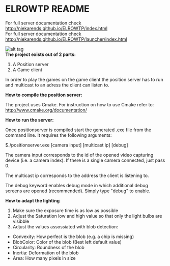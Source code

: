 # ELROWTP README

For full server documentation check http://niekarends.github.io/ELROWTP/index.html <br />
For full server documentation check http://niekarends.github.io/ELROWTP/launcher/index.html <br />


![alt tag](https://encrypted-tbn3.gstatic.com/images?q=tbn:ANd9GcTl9WZvf-GpV6IcSPmwOsYkQ6u-dpKj5sJavbh7hZbPq1mYzaMT)<br />
**The project exists out of 2 parts:**<br />
1. A Position server<br />
2. A Game client

In order to play the games on the game client the position server has to run and multicast to an adress the
client can listen to.

**How to compile the position server:**

The project uses Cmake. For instruction on how to use Cmake refer to:
http://www.cmake.org/documentation/

**How to run the server:**

Once positionserver is compiled start the generated .exe file from the command line.
It requires the following arguments:

$./positionserver.exe [camera input] [multicast ip] [debug]

The camera input corresponds to the id of the opened video capturing device (i.e. a camera index). 
If there is a single camera connected, just pass 0.

The multicast ip corresponds to the address the client is listening to.

The debug keyword enables debug mode in which additional debug screens are opened (recommended). Simply type "debug" to enable.

**How to adapt the lighting**

1. Make sure the exposure time is as low as possible<br />
2. Adjust the Saturation low and high value so that only the light bulbs are visibble<br />
3. Adjust the values assossiated with blob detection:<br />

- Convexity: How perfect is the blob (e.g. a chip is missing)<br />
- BlobColor: Color of the blob (Best left default value)<br />
- Circularity: Roundness of the blob<br />
- Inertia: Deformation of the blob<br />
- Area: How many pixels in size<br />




